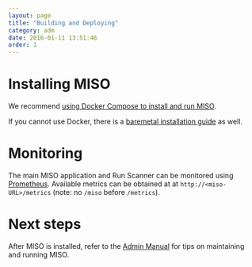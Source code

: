 ```yaml
---
layout: page
title: "Building and Deploying"
category: adm
date: 2016-01-11 13:51:46
order: 1
---
```


# Installing MISO

We recommend
[using Docker Compose to install and run MISO](compose-installation-guide).

If you cannot use Docker, there is a
[baremetal installation guide](baremetal-installation-guide}) as well.

# Monitoring

The main MISO application and Run Scanner can be monitored using [Prometheus](http://prometheus.io/).
Available metrics can be obtained at at `http://<miso-URL>/metrics` (note: no `/miso` before `/metrics`).

# Next steps

After MISO is installed, refer to the [Admin Manual](admin-guide) for tips on maintaining and running MISO.
